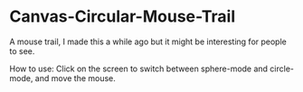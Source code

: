 # Canvas-Circular-Mouse-Trail
A mouse trail, I made this a while ago but it might be interesting for people to see.

How to use:
Click on the screen to switch between sphere-mode and circle-mode, and move the mouse.
